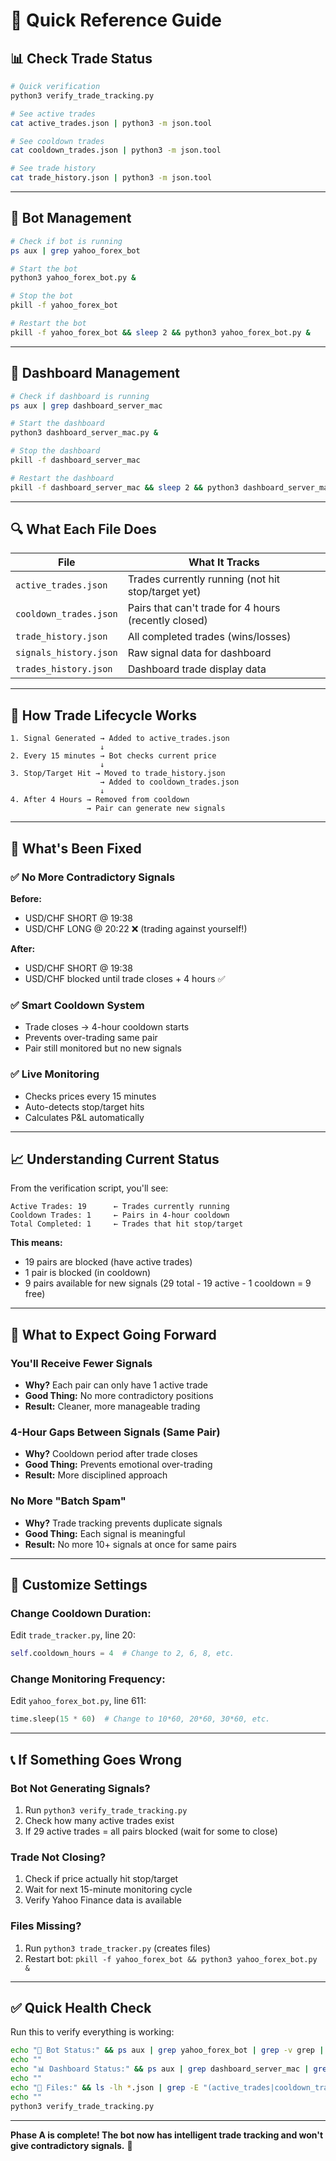 # 🚀 Quick Reference Guide

## 📊 **Check Trade Status**

```bash
# Quick verification
python3 verify_trade_tracking.py

# See active trades
cat active_trades.json | python3 -m json.tool

# See cooldown trades
cat cooldown_trades.json | python3 -m json.tool

# See trade history
cat trade_history.json | python3 -m json.tool
```

---

## 🤖 **Bot Management**

```bash
# Check if bot is running
ps aux | grep yahoo_forex_bot

# Start the bot
python3 yahoo_forex_bot.py &

# Stop the bot
pkill -f yahoo_forex_bot

# Restart the bot
pkill -f yahoo_forex_bot && sleep 2 && python3 yahoo_forex_bot.py &
```

---

## 📱 **Dashboard Management**

```bash
# Check if dashboard is running
ps aux | grep dashboard_server_mac

# Start the dashboard
python3 dashboard_server_mac.py &

# Stop the dashboard
pkill -f dashboard_server_mac

# Restart the dashboard
pkill -f dashboard_server_mac && sleep 2 && python3 dashboard_server_mac.py &
```

---

## 🔍 **What Each File Does**

| File | What It Tracks |
|------|----------------|
| `active_trades.json` | Trades currently running (not hit stop/target yet) |
| `cooldown_trades.json` | Pairs that can't trade for 4 hours (recently closed) |
| `trade_history.json` | All completed trades (wins/losses) |
| `signals_history.json` | Raw signal data for dashboard |
| `trades_history.json` | Dashboard trade display data |

---

## 🎯 **How Trade Lifecycle Works**

```
1. Signal Generated → Added to active_trades.json
                    ↓
2. Every 15 minutes → Bot checks current price
                    ↓
3. Stop/Target Hit → Moved to trade_history.json
                    → Added to cooldown_trades.json
                    ↓
4. After 4 Hours → Removed from cooldown
                 → Pair can generate new signals
```

---

## 🚨 **What's Been Fixed**

### ✅ **No More Contradictory Signals**
**Before:**
- USD/CHF SHORT @ 19:38
- USD/CHF LONG @ 20:22 ❌ (trading against yourself!)

**After:**
- USD/CHF SHORT @ 19:38
- USD/CHF blocked until trade closes + 4 hours ✅

### ✅ **Smart Cooldown System**
- Trade closes → 4-hour cooldown starts
- Prevents over-trading same pair
- Pair still monitored but no new signals

### ✅ **Live Monitoring**
- Checks prices every 15 minutes
- Auto-detects stop/target hits
- Calculates P&L automatically

---

## 📈 **Understanding Current Status**

From the verification script, you'll see:

```
Active Trades: 19      ← Trades currently running
Cooldown Trades: 1     ← Pairs in 4-hour cooldown
Total Completed: 1     ← Trades that hit stop/target
```

**This means:**
- 19 pairs are blocked (have active trades)
- 1 pair is blocked (in cooldown)
- 9 pairs available for new signals (29 total - 19 active - 1 cooldown = 9 free)

---

## 🎯 **What to Expect Going Forward**

### **You'll Receive Fewer Signals**
- **Why?** Each pair can only have 1 active trade
- **Good Thing:** No more contradictory positions
- **Result:** Cleaner, more manageable trading

### **4-Hour Gaps Between Signals (Same Pair)**
- **Why?** Cooldown period after trade closes
- **Good Thing:** Prevents emotional over-trading
- **Result:** More disciplined approach

### **No More "Batch Spam"**
- **Why?** Trade tracking prevents duplicate signals
- **Good Thing:** Each signal is meaningful
- **Result:** No more 10+ signals at once for same pairs

---

## 🔧 **Customize Settings**

### **Change Cooldown Duration:**
Edit `trade_tracker.py`, line 20:
```python
self.cooldown_hours = 4  # Change to 2, 6, 8, etc.
```

### **Change Monitoring Frequency:**
Edit `yahoo_forex_bot.py`, line 611:
```python
time.sleep(15 * 60)  # Change to 10*60, 20*60, 30*60, etc.
```

---

## 📞 **If Something Goes Wrong**

### **Bot Not Generating Signals?**
1. Run `python3 verify_trade_tracking.py`
2. Check how many active trades exist
3. If 29 active trades = all pairs blocked (wait for some to close)

### **Trade Not Closing?**
1. Check if price actually hit stop/target
2. Wait for next 15-minute monitoring cycle
3. Verify Yahoo Finance data is available

### **Files Missing?**
1. Run `python3 trade_tracker.py` (creates files)
2. Restart bot: `pkill -f yahoo_forex_bot && python3 yahoo_forex_bot.py &`

---

## ✅ **Quick Health Check**

Run this to verify everything is working:

```bash
echo "🤖 Bot Status:" && ps aux | grep yahoo_forex_bot | grep -v grep || echo "   ❌ Bot not running"
echo ""
echo "📊 Dashboard Status:" && ps aux | grep dashboard_server_mac | grep -v grep || echo "   ❌ Dashboard not running"
echo ""
echo "📁 Files:" && ls -lh *.json | grep -E "(active_trades|cooldown_trades|trade_history)" || echo "   ❌ Trade files missing"
echo ""
python3 verify_trade_tracking.py
```

---

**Phase A is complete! The bot now has intelligent trade tracking and won't give contradictory signals.** 🎉

